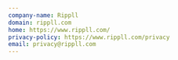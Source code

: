 ```yaml
---
company-name: Rippll
domain: rippll.com
home: https://www.rippll.com/
privacy-policy: https://www.rippll.com/privacy
email: privacy@rippll.com
---
```




